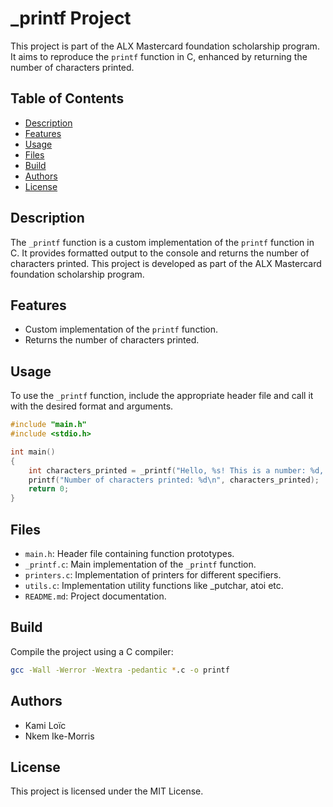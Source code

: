 # _printf Project

This project is part of the ALX Mastercard foundation scholarship program. It aims to reproduce the `printf` function in C, enhanced by returning the number of characters printed.

## Table of Contents
- [Description](#description)
- [Features](#features)
- [Usage](#usage)
- [Files](#files)
- [Build](#build)
- [Authors](#authors)
- [License](#license)

## Description

The `_printf` function is a custom implementation of the `printf` function in C. It provides formatted output to the console and returns the number of characters printed. This project is developed as part of the ALX Mastercard foundation scholarship program.

## Features

- Custom implementation of the `printf` function.
- Returns the number of characters printed.

## Usage

To use the `_printf` function, include the appropriate header file and call it with the desired format and arguments.

```c
#include "main.h"
#include <stdio.h>

int main()
{
    int characters_printed = _printf("Hello, %s! This is a number: %d, and a character: %c\n", "world", 42, 'A');
    printf("Number of characters printed: %d\n", characters_printed);
    return 0;
}
```

## Files

- `main.h`: Header file containing function prototypes.
- `_printf.c`: Main implementation of the `_printf` function.
- `printers.c`: Implementation of printers for different specifiers.
- `utils.c`: Implementation utility functions like _putchar, atoi etc.
- `README.md`: Project documentation.

## Build

Compile the project using a C compiler:

```bash
gcc -Wall -Werror -Wextra -pedantic *.c -o printf
```

## Authors

- Kami Loïc
- Nkem Ike-Morris

## License

This project is licensed under the MIT License.